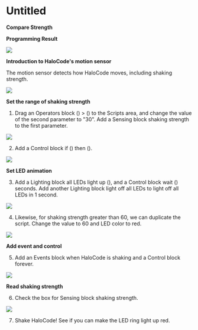 # Untitled

**Compare Strength**

**Programming Result**

![](../../../../.gitbook/assets/0.gif)

**Introduction to HaloCode's motion sensor**

The motion sensor detects how HaloCode moves, including shaking strength.

![](../../../../.gitbook/assets/1%20%2818%29.png)

**Set the range of shaking strength**

1. Drag an Operators block \(\) &gt; \(\) to the Scripts area, and change the value of the second parameter to "30". Add a Sensing block shaking strength to the first parameter.

![](../../../../.gitbook/assets/2%20%282%29.gif)

2. Add a Control block if \(\) then \(\).

![](../../../../.gitbook/assets/3%20%283%29.gif)

**Set LED animation**

3. Add a Lighting block all LEDs light up \(\), and a Control block wait \(\) seconds. Add another Lighting block light off all LEDs to light off all LEDs in 1 second.

![](../../../../.gitbook/assets/4%20%283%29.gif)

4. Likewise, for shaking strength greater than 60, we can duplicate the script. Change the value to 60 and LED color to red.

![](../../../../.gitbook/assets/5.gif)

**Add event and control**

5. Add an Events block when HaloCode is shaking and a Control block forever.

![](../../../../.gitbook/assets/6.gif)

**Read shaking strength**

6. Check the box for Sensing block shaking strength.

![](../../../../.gitbook/assets/7%20%281%29.gif)

7. Shake HaloCode! See if you can make the LED ring light up red.

